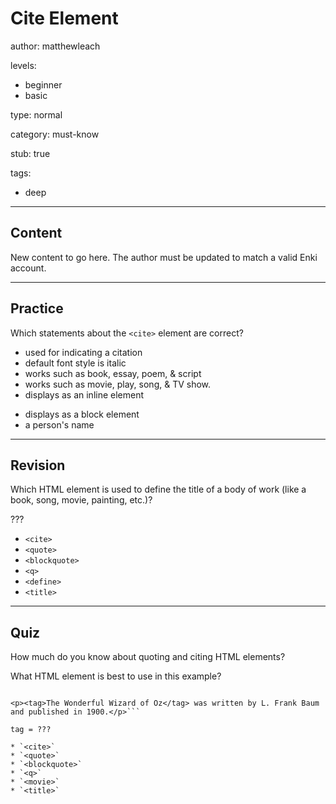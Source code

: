 # Cite Element
author: matthewleach

levels:
  - beginner
  - basic

type: normal

category: must-know

stub: true


tags:
  - deep


---
## Content

New content to go here. The author must be updated to match a valid Enki account.

---
## Practice

Which statements about the `<cite>` element are correct?

+ used for indicating a citation
+ default font style is italic
+ works such as book, essay, poem, & script
+ works such as movie, play, song, & TV show.
+ displays as an inline element
- displays as a block element
- a person's name

---
## Revision

Which HTML element is used to define the title of a body of work (like a book, song, movie, painting, etc.)?

???

* `<cite>`
* `<quote>`
* `<blockquote>`
* `<q>`
* `<define>`
* `<title>`

---
## Quiz

How much do you know about quoting and citing HTML elements?

What HTML element is best to use in this example?

```<p>The 1939 movie <tag>The Wizard of Oz</tag> was originally filmed in both sepia-toned black-and-white and Technicolor.</p>

<p><tag>The Wonderful Wizard of Oz</tag> was written by L. Frank Baum and published in 1900.</p>```

tag = ???

* `<cite>`
* `<quote>`
* `<blockquote>`
* `<q>`
* `<movie>`
* `<title>`


